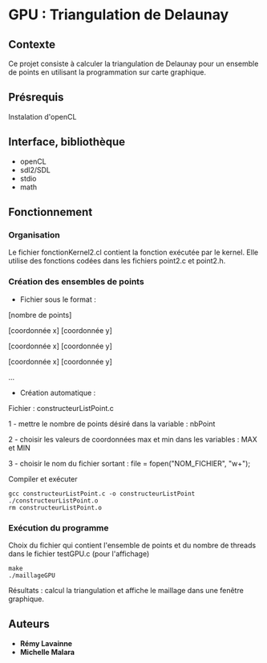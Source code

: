 # GPU : Triangulation de Delaunay
## Contexte
Ce projet consiste à calculer la triangulation de Delaunay pour un ensemble de points en utilisant la programmation sur carte graphique.


## Présrequis
Instalation d'openCL


## Interface, bibliothèque
* openCL
* sdl2/SDL
* stdio
* math



## Fonctionnement 
### Organisation
Le fichier fonctionKernel2.cl contient la fonction exécutée par le kernel. Elle utilise des fonctions codées dans les fichiers point2.c et point2.h.
### Création des ensembles de points
* Fichier sous le format :

[nombre de points]

[coordonnée x] [coordonnée y] 

[coordonnée x] [coordonnée y] 

[coordonnée x] [coordonnée y] 

...


* Création automatique :

Fichier : constructeurListPoint.c

1 - mettre le nombre de points désiré dans la variable : nbPoint

2 - choisir les valeurs de coordonnées max et min dans les variables : MAX et MIN

3 - choisir le nom du fichier sortant : file = fopen("NOM_FICHIER", "w+");


Compiler et exécuter
```
gcc constructeurListPoint.c -o constructeurListPoint
./constructeurListPoint.o
rm constructeurListPoint.o
```


### Exécution du programme
Choix du fichier qui contient l'ensemble de points et du nombre de threads dans le fichier testGPU.c (pour l'affichage)

```
make
./maillageGPU
```
Résultats : calcul la triangulation et affiche le maillage dans une fenêtre graphique.


## Auteurs
* **Rémy Lavainne**
* **Michelle Malara**
